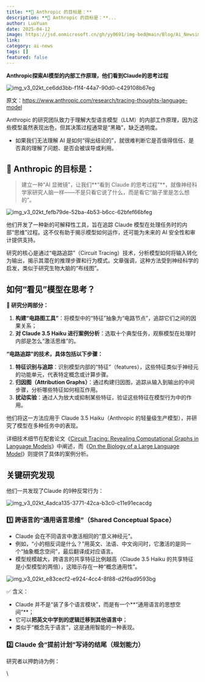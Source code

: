 ```yaml
---
title: **🎯 Anthropic 的目标是：**
description: **🎯 Anthropic 的目标是：**...
author: LuoYuan
date: 2025-04-12
image: https://jsd.onmicrosoft.cn/gh/yy0691/img-bed@main/Blog/Ai_Newsimg_v3_02kt_ce6dd3bb-f1f4-44a7-90d0-c429108b67eg.jpg
link: 
category: ai-news
tags: []
featured: false
---
```

**Anthropic探索AI模型的内部工作原理，他们看到Claude的思考过程**

![img_v3_02kt_ce6dd3bb-f1f4-44a7-90d0-c429108b67eg](https://jsd.onmicrosoft.cn/gh/yy0691/img-bed@main/Blog/Ai_Newsimg_v3_02kt_ce6dd3bb-f1f4-44a7-90d0-c429108b67eg.jpg)

原文：https://www.anthropic.com/research/tracing-thoughts-language-model 

Anthropic 的研究团队致力于理解大型语言模型（LLM）的内部工作原理，因为这些模型虽然表现出色，但其决策过程通常是“黑箱”，缺乏透明度。

- 如果我们无法理解 AI 是如何“得出结论的”，就很难判断它是否值得信任、是否真的理解了问题、是否会被误导或利用。

## **🎯 Anthropic 的目标是：**

> 建立一种“AI 显微镜”，让我们**“看到 Claude 的思考过程”**，就像神经科学家研究人脑一样——不是只看它说了什么，而是看它“脑子里是怎么想的”。

![img_v3_02kt_fefb79de-52ba-4b53-b6cc-62bfef66bfeg](https://jsd.onmicrosoft.cn/gh/yy0691/img-bed@main/Blog/Ai_Newsimg_v3_02kt_fefb79de-52ba-4b53-b6cc-62bfef66bfeg.jpg)

他们开发了一种新的可解释性工具，旨在追踪 Claude 模型在处理任务时的内部“思维”过程。这不仅有助于揭示模型如何运作，还可能为未来的 AI 安全性和审计提供支持。

研究的核心是通过“电路追踪”（Circuit Tracing）技术，分析模型如何将输入转化为输出，揭示其潜在的推理步骤和行为模式。文章强调，这种方法受到神经科学的启发，类似于研究生物大脑的“布线图”。

## **如何“看见”模型在思考？**

**📄 研究分两部分：**

1. **构建“电路图工具”**：将模型中的“特征”抽象为“电路节点”，追踪它们之间的因果关系；
2. **对 Claude 3.5 Haiku 进行案例分析**：选取十个典型任务，观察模型在处理时内部是怎么“激活思维”的。

**“电路追踪”的技术，具体包括以下步骤：**

1. **特征识别与追踪**：识别模型内部的“特征”（features），这些特征类似于神经元的功能单元，代表特定概念或计算步骤。
2. **归因图（Attribution Graphs）**：通过构建归因图，追踪从输入到输出的中间步骤，分析哪些特征如何相互作用。
3. **扰动实验**：通过人为放大或抑制某些特征，验证这些特征在模型行为中的作用。

他们将这一方法应用于 Claude 3.5 Haiku（Anthropic 的轻量级生产模型），并研究了模型在多种任务中的表现。

详细技术细节在配套论文《[Circuit Tracing: Revealing Computational Graphs in Language Models](https://transformer-circuits.pub/2025/attribution-graphs/methods.html)》中阐述，而《[On the Biology of a Large Language Model](https://transformer-circuits.pub/2025/attribution-graphs/biology.html)》则提供了具体的案例分析。

## **关键研究发现**

他们一共发现了Claude 的9种反常行为：

![img_v3_02kt_4adca135-3771-42ca-b3c0-c11e91ecacdg](https://jsd.onmicrosoft.cn/gh/yy0691/img-bed@main/Blog/Ai_Newsimg_v3_02kt_4adca135-3771-42ca-b3c0-c11e91ecacdg.jpg)

### **1️⃣ 跨语言的“通用语言思维”（Shared Conceptual Space）**

- Claude 会在不同语言中激活相同的“意义神经元”。
- 例如，“小的相反词是什么？”用英文、法语、中文询问时，它激活的是同一个“抽象概念空间”，最后翻译成对应语言。
- 模型规模越大，跨语言的共享特征比例越高（Claude 3.5 Haiku 的共享特征是小型模型的两倍），这暗示存在一种“概念通用性”。

![img_v3_02kt_e83cecf2-e924-4cc4-8f88-d2f6ad9593bg](https://jsd.onmicrosoft.cn/gh/yy0691/img-bed@main/Blog/Ai_Newsimg_v3_02kt_e83cecf2-e924-4cc4-8f88-d2f6ad9593bg.jpg)

✅ 含义：

- Claude 并不是“装了多个语言模块”，而是有一个**“通用语言的思想空间”**；
- 它可以**把英文中学到的逻辑迁移到其他语言中**；
- 类似于“概念先于语言”，这是通用智能的一种表现。



### **2️⃣ Claude 会“提前计划”写诗的结尾（规划能力）**

研究者以押韵诗为例：

\